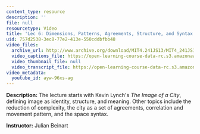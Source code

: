 ```yaml
---
content_type: resource
description: ''
file: null
resourcetype: Video
title: 'Lec 6: Dimensions, Patterns, Agreements, Structure, and Syntax'
uid: 757d2538-3ec8-77e2-413e-550cddbfbb48
video_files:
  archive_url: http://www.archive.org/download/MIT4.241JS13/MIT4_241JS13_lec06_300k.mp4
  video_captions_file: https://open-learning-course-data-rc.s3.amazonaws.com/4-241j-theory-of-city-form-spring-2013/9b5eb4bf50c3587abfae36afb6fa5718_ayw-96xs-ag.vtt
  video_thumbnail_file: null
  video_transcript_file: https://open-learning-course-data-rc.s3.amazonaws.com/4-241j-theory-of-city-form-spring-2013/193e5fc6c4a844260797518519fafa6b_ayw-96xs-ag.pdf
video_metadata:
  youtube_id: ayw-96xs-ag
---
```


**Description:** The lecture starts with Kevin Lynch's _The Image of a City_, defining image as identity, structure, and meaning. Other topics include the reduction of complexity, the city as a set of agreements, correlation and movement pattern, and the space syntax.

**Instructor:** Julian Beinart